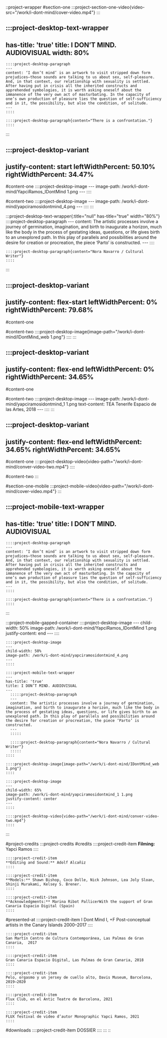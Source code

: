 ::project-wrapper
#section-one
  :::project-section-one-video{video-src="/work/i-dont-mind/cover-video.mp4"}
  :::

  :::project-desktop-text-wrapper
  ---
  has-title: 'true'
  title: I DON’T MIND. AUDIOVISUAL
  width: 80%
  ---
    ::::project-desktop-paragraph
    ---
    content: ‘I don’t mind’ is an artwork to visit stripped down form prejudices–those sounds are talking to us about sex, self-pleasure. And, in that context, our relationship with sexuality is settled. After having put in crisis all the inherited constructs and apprehended symbologies, it is worth asking oneself about the immanence of the very own act of masturbating. In the capacity of one’s own production of pleasure lies the question of self-sufficiency and in it, the possibility, but also the condition, of solitude.
    ---
    ::::
  
    ::::project-desktop-paragraph{content="There is a confrontation."}
    ::::
  :::

  :::project-desktop-variant
  ---
  justify-content: start
  leftWidthPercent: 50.10%
  rightWidthPercent: 34.47%
  ---
  #content-one
    ::::project-desktop-image
    ---
    image-path: /work/i-dont-mind/YapciRamos_IDontMind 1.png
    ---
    ::::
  
  #content-two
    ::::project-desktop-image
    ---
    image-path: /work/i-dont-mind/yapciramosidontmind_4.png
    ---
    ::::
  :::

  :::project-desktop-text-wrapper{:title="null" has-title="true" width="80%"}
    ::::project-desktop-paragraph
    ---
    content: The artistic processes involve a journey of germination, imagination, and birth to inaugurate a horizon, much like the body in the process of gestating ideas, questions, or life gives birth to an unexplored path. In this play of parallels and possibilities around the desire for creation or procreation, the piece ‘Parto’ is constructed.
    ---
    ::::
  
    ::::project-desktop-paragraph{content="Nora Navarro / Cultural Writer"}
    ::::
  :::

  :::project-desktop-variant
  ---
  justify-content: flex-start
  leftWidthPercent: 0%
  rightWidthPercent: 79.68%
  ---
  #content-one
  
  #content-two
    ::::project-desktop-image{image-path="/work/i-dont-mind/IDontMind_web 1.png"}
    ::::
  :::

  :::project-desktop-variant
  ---
  justify-content: flex-end
  leftWidthPercent: 0%
  rightWidthPercent: 34.65%
  ---
  #content-one
  
  #content-two
    ::::project-desktop-image
    ---
    image-path: /work/i-dont-mind/yapciramosidontmind_1 1.png
    text-content: TEA Tenerife Espacio de las Artes, 2018
    ---
    ::::
  :::

  :::project-desktop-variant
  ---
  justify-content: flex-end
  leftWidthPercent: 34.65%
  rightWidthPercent: 34.65%
  ---
  #content-one
    ::::project-desktop-video{video-path="/work/i-dont-mind/conver-video-two.mp4"}
    ::::
  
  #content-two
  :::

#section-one-mobile
  :::project-mobile-video{video-path="/work/i-dont-mind/cover-video.mp4"}
  :::

  :::project-mobile-text-wrapper
  ---
  has-title: 'true'
  title: I DON’T MIND. AUDIOVISUAL
  ---
    ::::project-desktop-paragraph
    ---
    content: ‘I don’t mind’ is an artwork to visit stripped down form prejudices–those sounds are talking to us about sex, self-pleasure. And, in that context, our relationship with sexuality is settled. After having put in crisis all the inherited constructs and apprehended symbologies, it is worth asking oneself about the immanence of the very own act of masturbating. In the capacity of one’s own production of pleasure lies the question of self-sufficiency and in it, the possibility, but also the condition, of solitude.
    ---
    ::::
  
    ::::project-desktop-paragraph{content="There is a confrontation."}
    ::::
  :::

  :::project-mobile-gapped-container
    ::::project-desktop-image
    ---
    child-width: 50%
    image-path: /work/i-dont-mind/YapciRamos_IDontMind 1.png
    justify-content: end
    ---
    ::::
  
    ::::project-desktop-image
    ---
    child-width: 50%
    image-path: /work/i-dont-mind/yapciramosidontmind_4.png
    ---
    ::::
  
    ::::project-mobile-text-wrapper
    ---
    has-title: 'true'
    title: I DON’T MIND. AUDIOVISUAL
    ---
      :::::project-desktop-paragraph
      ---
      content: The artistic processes involve a journey of germination, imagination, and birth to inaugurate a horizon, much like the body in the process of gestating ideas, questions, or life gives birth to an unexplored path. In this play of parallels and possibilities around the desire for creation or procreation, the piece ‘Parto’ is constructed.
      ---
      :::::
    
      :::::project-desktop-paragraph{content="Nora Navarro / Cultural Writer"}
      :::::
    ::::
  
    ::::project-desktop-image{image-path="/work/i-dont-mind/IDontMind_web 1.png"}
    ::::
  
    ::::project-desktop-image
    ---
    child-width: 65%
    image-path: /work/i-dont-mind/yapciramosidontmind_1 1.png
    justify-content: center
    ---
    ::::
  
    ::::project-desktop-video{video-path="/work/i-dont-mind/conver-video-two.mp4"}
    ::::
  :::

#project-credits
  :::project-credits
  #credits
    ::::project-credit-item
    **Filming:** Yapci Ramos
    ::::
  
    ::::project-credit-item
    **Editing and Sound:** Adolf Alcañiz
    ::::
  
    ::::project-credit-item
    **Models:** Shawn Bishop, Coco Dolle, Nick Johnson, Lea Joly Sloan, Shinji Murakami, Kelsey S. Brener.
    ::::
  
    ::::project-credit-item
    **Acknowledgments:** Marina Ribot PallicerWith the support of Gran Canaria Espacio Digital (Spain)
    ::::
  
  #presented-at
    ::::project-credit-item
    I Dont Mind I, +F Post-conceptual artists in the Canary Islands 2000–2017
    ::::
  
    ::::project-credit-item
    San Martín Centro de Cultura Contemporánea, Las Palmas de Gran Canaria,  2017
    ::::
  
    ::::project-credit-item
    Gran Canaria Espacio Digital, Las Palmas de Gran Canaria, 2018
    ::::
  
    ::::project-credit-item
    Pelo, orgasmo y un jersey de cuello alto, Davis Museum, Barcelona, 2019–2020
    ::::
  
    ::::project-credit-item
    Flux Club, en el Antic Teatre de Barcelona, 2021
    ::::
  
    ::::project-credit-item
    FLUX festival de video d’autor Monographic Yapci Ramos, 2021
    ::::
  
  #downloads
    ::::project-credit-item
    DOSSIER
    ::::
  :::
::
